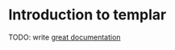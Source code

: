 # Introduction to templar

TODO: write [great documentation](http://jacobian.org/writing/what-to-write/)
